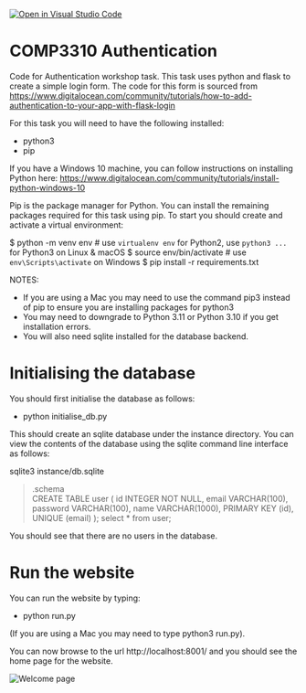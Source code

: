 [![Open in Visual Studio Code](https://classroom.github.com/assets/open-in-vscode-2e0aaae1b6195c2367325f4f02e2d04e9abb55f0b24a779b69b11b9e10269abc.svg)](https://classroom.github.com/online_ide?assignment_repo_id=19474205&assignment_repo_type=AssignmentRepo)
# COMP3310 Authentication
Code for Authentication workshop task.
This task uses python and flask to create a simple login form. The code for this form is sourced from https://www.digitalocean.com/community/tutorials/how-to-add-authentication-to-your-app-with-flask-login

For this task you will need to have the following installed:

- python3
- pip

If you have a Windows 10 machine, you can follow instructions on installing Python here: https://www.digitalocean.com/community/tutorials/install-python-windows-10 

Pip is the package manager for Python.  You can install the remaining packages required for this task using pip. 
To start you should create and activate a virtual environment:

 $ python -m venv env        # use `virtualenv env` for Python2, use `python3 ...` for Python3 on Linux & macOS
 $ source env/bin/activate   # use `env\Scripts\activate` on Windows
 $ pip install -r requirements.txt

NOTES: 
- If you are using a Mac you may need to use the command pip3 instead of pip to ensure you are installing packages for python3
- You may need to downgrade to Python 3.11 or Python 3.10 if you get installation errors.
- You will also need sqlite installed for the database backend.

# Initialising the database

You should first initialise the database as follows:
- python initialise_db.py

This should create an sqlite database under the instance directory. You can view the contents of the database using the sqlite command line interface as follows:

sqlite3 instance/db.sqlite
> .schema  
CREATE TABLE user (
	id INTEGER NOT NULL, 
	email VARCHAR(100), 
	password VARCHAR(100), 
	name VARCHAR(1000), 
	PRIMARY KEY (id), 
	UNIQUE (email)
);
> select * from user;
>

You should see that there are no users in the database. 

# Run the website

You can run the website by typing:

- python run.py

(If you are using a Mac you may need to type python3 run.py).

You can now browse to the url http://localhost:8001/ and you should see the home page for the website.

![Welcome page](WelcomePage.jpg)
